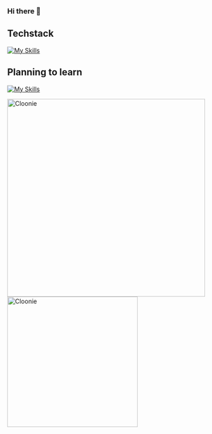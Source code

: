 ### Hi there 👋

## Techstack
[![My Skills](https://skillicons.dev/icons?i=unity,vscode,bash,github,c,cpp,html,css,js,py,django,postgres,aws,docker,wordpress,nginx,php,figma)](https://skillicons.dev)

## Planning to learn
[![My Skills](https://skillicons.dev/icons?i=unreal,ps,nodejs,vuejs,expressjs,typescript,mongodb,angular)](https://skillicons.dev)

<p>
  <img src="https://github-readme-stats.vercel.app/api?username=Cloonie&count_private=true&show_icons=true&hide=issues&hide_border=true&theme=tokyonight" width="455px" alt="Cloonie" />
  <img src="https://github-readme-stats.vercel.app/api/top-langs?username=Cloonie&show_icons=true&locale=en&layout=compact&theme=tokyonight&hide_border=true" width="300px" alt="Cloonie"/>
</p>
